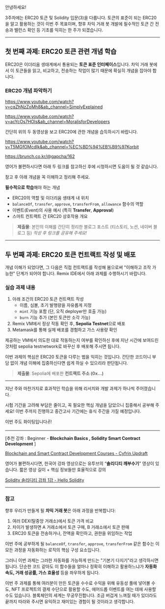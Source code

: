 안녕하세요!

3주차에는 ERC20 토큰 및 Solidity 입문(3)을 다룹니다.
토큰의 표준이 되는 ERC20을 알고 활용하는 것이 이번 주 목표이며, 향후 차익 거래 봇 개발에 필수적인 토큰 간 전송과 밸런스 확인 등 기초를 익히는 한 주가 되겠습니다.

---

## **첫 번째 과제:** ERC20 토큰 관련 개념 학습

ERC20은 이더리움 생태계에서 통용되는 **토큰 표준 인터페이스**입니다. 차익 거래 봇에서 이 토큰들을 읽고, 비교하고, 전송하는 작업이 많기 때문에 확실히 개념을 잡아야 합니다.

### **ERC20 개념 파악하기**

https://www.youtube.com/watch?v=cqZhNzZoMh8&ab_channel=SimplyExplained

https://www.youtube.com/watch?v=acYcOs7HOls&ab_channel=MoralisforDevelopers

간단히 위의 두 동영상을 보고 ERC20에 관한 개념을 습득하시기 바랍니다.

https://www.youtube.com/watch?v=T5MGfOMcdIk&ab_channel=%EC%BD%94%EB%B9%97Korbit

https://brunch.co.kr/@gapcha/162

영어가 불편하시다면 아래 두 링크를 참고하신 후에 시청하시면 도움이 될 것 같습니다.

참고 후 아래 개념을 꼭 이해하고 정리해 주세요.

**필수적으로 학습**해야 하는 개념

- ERC20의 역할 및 이더리움 생태계 내 위치
- `balanceOf`, `transfer`, `approve`, `transferFrom`, `allowance` 함수의 역할
- 이벤트(Event)의 사용 예시 (특히 **Transfer**, **Approval**)
- 스마트 컨트랙트 간 ERC20 상호작용 개요

> **제출물**: 본인의 이해를 간단히 정리한 블로그 포스트 (티스토리, 노션, 네이버 블로그 등)
> _작성 후 링크를 공유해 주세요!_

---

## **두 번째 과제:** ERC20 토큰 컨트랙트 작성 및 배포

개념 이해가 되었다면, 그 다음은 직접 컨트랙트를 작성해 봄으로써 "이해하고 조작 가능한" 단계가 되어야 합니다. Remix IDE에서 아래 과제를 수행하시기 바랍니다.

### 실습 과제 내용

1. 아래 조건의 ERC20 토큰 컨트랙트 작성
   - 이름, 심볼, 초기 발행량을 자유롭게 지정
   - `mint` 기능 포함 (단, 오직 deployer만 호출 가능)
   - `burn` 기능 추가 (본인 토큰만 소각 가능)
2. Remix VM에서 정상 작동 확인 후, **Sepolia Testnet**으로 배포
3. Metamask를 통해 실제 배포를 경험하고 가스 사용량 확인

제공하는 VM에서 의도한 대로 작동하는지 여부를 확인하신 후에 지난 시간에 보여드린 것처럼 sepolia testnetwork로 바꾸신 후 배포해 주시면 됩니다.

이번 과제의 핵심은 ERC20 토큰을 다루는 법을 익히는 것입니다. 간단한 코드이니 부담 없이 개념 이해에 집중하신다면 쉽게 하실 수 있으리라 판단됩니다.

> **제출물**: Sepolia에 배포한 **컨트랙트 주소 (0x...)**

---

지난 주와 마찬가지로 효과적인 학습을 위해 리서치와 개발 과제가 하나씩 주어졌습니다.

시험 기간을 고려해 부담은 줄이고, 꼭 필요한 핵심 개념을 담았으니 집중해서 공부해 주세요!
이번 주까지 진행하고 중간고사 기간에는 휴식 주간을 가질 예정입니다.

이번 주도 화이팅입니다✌!

---

[추천 강좌 : Beginner - **Blockchain Basics , Solidity Smart Contract Development** ]

[Blockchain and Smart Contract Development Courses - Cyfrin Updraft](https://updraft.cyfrin.io/)

영어가 불편하시다면, 한국어 강좌 영상으로는 유투브의 “**솔리디티 깨부수기**” 영상이 있습니다.
짧은 영상 길이 + 핵심 정보들만 효율적으로 강의

[Solidity 솔리디티 강좌 1강 - Hello Solidity](https://www.youtube.com/watch?v=QYeBPgqKgIc&list=PLJQKWHLhBrxI43w0DU4uQrhWv4Pm1OFlx&ab_channel=D_One)

---

### 참고

향후 우리가 만들게 될 **차익 거래 봇**은 아래 과정을 반복합니다:

1. 여러 DEX(탈중앙 거래소)에서 토큰 가격 비교
2. 차이가 발생하면 A 거래소에서 토큰 구매, B 거래소에서 토큰 판매
3. ERC20 토큰을 전송하거나, 잔액을 확인하고, 권한을 위임하는 작업

이번 주에 공부하게 될 `balanceOf`, `transfer`, `approve`, `transferFrom` 같은 함수는 이 모든 과정을 자동화하는 로직의 핵심 구성 요소입니다.

그러니 이번 과제는 그러한 자동화를 가능하게 만드는 "기본기 다지기"라고 생각하시면 됩니다. 단순한 코드 같아도 이 함수들을 얼마나 정확히 이해하고 활용하느냐가 **자동화 속도, 거래 성공률, 가스 효율성** 등을 좌우하게 됩니다.

이번 주 과제를 통해 여러분이 만든 토큰을 수수료 수익을 위해 유동성 풀에 넣어볼 수도, NFT 프로젝트의 결제 수단으로 활용할 수도, 에어드롭 이벤트를 여는 데에 사용할 수도 있습니다.
블록체인의 세계는 무궁무진합니다. 조금 버겁게 느껴질 때가 있더라도 끝까지 따라와 주시면 유익하고 재미있는 경험이 될 것이라고 생각합니다.

